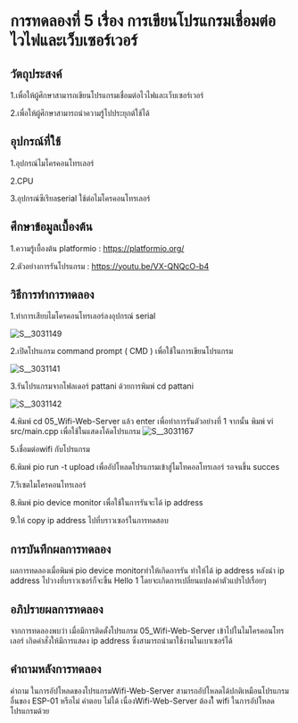 
# การทดลองที่ 5 เรื่อง การเขียนโปรแกรมเชื่อมต่อไวไฟและเว็บเซอร์เวอร์
## วัตถุประสงค์
1.เพื่อให้ผู้ศึกษาสามารถเขียนโปรแกรมเชื่อมต่อไวไฟและเว็บเซอร์เวอร์

2.เพื่อให้ผู้ศึกษาสามารถนำความรู้ไปประยุกต์ใช้ได้

## อุปกรณ์ที่ใช้
1.อุปกรณ์ไมโครคอนโทรเลอร์

2.CPU

3.อุปกรณ์ซีเรียลserial ใช้ต่อไมโครคอนโทรเลอร์

## ศึกษาข้อมูลเบื้องต้น
 1.ความรู้เบื้องต้น platformio : https://platformio.org/
 
 2.ตัวอย่างการรันโปรแกรม : https://youtu.be/VX-QNQcO-b4
 
 ## วิธีการทำการทดลอง
 1.ทำการเสียบไมโครคอนโทรเลอร์ลงอุปกรณ์ serial  

![S__3031149](https://user-images.githubusercontent.com/80879549/112361432-f46bf200-8d05-11eb-9a3f-778f9d3aa94b.jpg)

2.เปิดโปรแกรม command prompt ( CMD ) เพื่อใช้ในการเขียนโปรแกรม

![S__3031141](https://user-images.githubusercontent.com/80879549/112360507-fa150800-8d04-11eb-8c65-759c7a793f66.jpg)

3.รันโปรแกรมจากโฟลเดอร์ pattani ด้วยการพิมพ์ cd pattani

![S__3031142](https://user-images.githubusercontent.com/80879549/112360559-09945100-8d05-11eb-9b23-7b3a6ae71765.jpg)

4.พิมพ์ cd 05_Wifi-Web-Server แล้ว enter เพื่อทำการรันตัวอย่างที่ 1 จากนั้น พิมพ์ vi src/main.cpp เพื่อใช้ในแสดงโค้ดโปรแกรม
![S__3031167](https://user-images.githubusercontent.com/80879549/112391176-1a0af280-8d2a-11eb-933c-ef069a9e35b2.jpg)

5.เชื่อมต่อwifi กับโปรแกรม

6.พิมพ์ pio run -t upload เพื่ออัปโหลดโปรแกรมเข้าสู่ไมโทคอลโทรเลอร์ รอจนขึ้น succes

7.รีเซตไมโครคอนโทรเลอร์

8.พิมพ์ pio device monitor เพื่อใช้ในการรันจะได้ ip address

9.ให้ copy ip address ไปที่บราวเซอร์ในการทดสอบ 

## การบันทึกผลการทดลอง
ผลการทดลองเมื่อพิมพ์ pio device monitorทำให้เกิดการรัน ทำให้ได้ ip address หลังนำ ip address ไปวางที่บราวเซอร์ก็จะขึ้น Hello 1 โดยจะเกิดการเปลี่ยนแปลงค่าตัวแปรไปเรื่อยๆ

## อภิปรายผลการทดลอง
จากการทดลองพบว่า เมื่อมีการติดตั้งโปรแกรม 05_Wifi-Web-Server เข้าไปในไมโครคอนโทรเลอร์ เกิดคำสั่งให้มีการแสดง ip address ซึ่งสามารถนำมาใช้งานในเบาเซอร์ได้

## คำถามหลังการทดลอง
คำถาม ในการอัปโหลดของโปรแกรมWifi-Web-Server สามารถอัปโหลดได้ปกติเหมือนโปรแกรมอื่นของ  ESP-01 หรือไม่
คำตอบ ไม่ได้ เนื่องWifi-Web-Server ต้องใ้ wifi ในการอัปโหลดโปรแกรมด้วย


